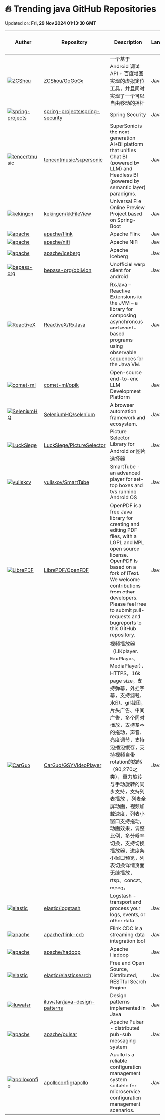 # 🔥 Trending java GitHub Repositories

Updated on: **Fri, 29 Nov 2024 01:13:30 GMT**

| Author | Repository | Description | Language | ⭐ Total Stars | 🌟 Stars Today |
|--------|------------|-------------|----------|----------------|----------------|
| [![ZCShou](https://avatars.githubusercontent.com/u/8591065?s=40&v=4)](https://github.com/ZCShou) | [ZCShou/GoGoGo](https://github.com/ZCShou/GoGoGo) | 一个基于 Android 调试 API + 百度地图实现的虚拟定位工具，并且同时实现了一个可以自由移动的摇杆 | Java | 5146 | 21 |
| [![spring-projects](https://avatars.githubusercontent.com/u/191720?s=40&v=4)](https://github.com/spring-projects) | [spring-projects/spring-security](https://github.com/spring-projects/spring-security) | Spring Security | Java | 8857 | 1 |
| [![tencentmusic](https://avatars.githubusercontent.com/u/39718951?s=40&v=4)](https://github.com/tencentmusic) | [tencentmusic/supersonic](https://github.com/tencentmusic/supersonic) | SuperSonic is the next-generation AI+BI platform that unifies Chat BI (powered by LLM) and Headless BI (powered by semantic layer) paradigms. | Java | 2421 | 5 |
| [![kekingcn](https://avatars.githubusercontent.com/u/24949156?s=40&v=4)](https://github.com/kekingcn) | [kekingcn/kkFileView](https://github.com/kekingcn/kkFileView) | Universal File Online Preview Project based on Spring-Boot | Java | 10829 | 8 |
| [![apache](https://avatars.githubusercontent.com/u/5725237?s=40&v=4)](https://github.com/apache) | [apache/flink](https://github.com/apache/flink) | Apache Flink | Java | 24174 | 7 |
| [![apache](https://avatars.githubusercontent.com/u/184268?s=40&v=4)](https://github.com/apache) | [apache/nifi](https://github.com/apache/nifi) | Apache NiFi | Java | 4923 | 4 |
| [![apache](https://avatars.githubusercontent.com/u/87915?s=40&v=4)](https://github.com/apache) | [apache/iceberg](https://github.com/apache/iceberg) | Apache Iceberg | Java | 6519 | 6 |
| [![bepass-org](https://avatars.githubusercontent.com/u/68733224?s=40&v=4)](https://github.com/bepass-org) | [bepass-org/oblivion](https://github.com/bepass-org/oblivion) | Unofficial warp client for android | Java | 3880 | 2 |
| [![ReactiveX](https://avatars.githubusercontent.com/u/813492?s=40&v=4)](https://github.com/ReactiveX) | [ReactiveX/RxJava](https://github.com/ReactiveX/RxJava) | RxJava – Reactive Extensions for the JVM – a library for composing asynchronous and event-based programs using observable sequences for the Java VM. | Java | 47930 | 3 |
| [![comet-ml](https://avatars.githubusercontent.com/u/98702584?s=40&v=4)](https://github.com/comet-ml) | [comet-ml/opik](https://github.com/comet-ml/opik) | Open-source end-to-end LLM Development Platform | Java | 2267 | 39 |
| [![SeleniumHQ](https://avatars.githubusercontent.com/u/28229?s=40&v=4)](https://github.com/SeleniumHQ) | [SeleniumHQ/selenium](https://github.com/SeleniumHQ/selenium) | A browser automation framework and ecosystem. | Java | 30833 | 13 |
| [![LuckSiege](https://avatars.githubusercontent.com/u/24836954?s=40&v=4)](https://github.com/LuckSiege) | [LuckSiege/PictureSelector](https://github.com/LuckSiege/PictureSelector) | Picture Selector Library for Android or 图片选择器 | Java | 13328 | 1 |
| [![yuliskov](https://avatars.githubusercontent.com/u/5897464?s=40&v=4)](https://github.com/yuliskov) | [yuliskov/SmartTube](https://github.com/yuliskov/SmartTube) | SmartTube - an advanced player for set-top boxes and tvs running Android OS | Java | 20089 | 11 |
| [![LibrePDF](https://avatars.githubusercontent.com/u/41650711?s=40&v=4)](https://github.com/LibrePDF) | [LibrePDF/OpenPDF](https://github.com/LibrePDF/OpenPDF) | OpenPDF is a free Java library for creating and editing PDF files, with a LGPL and MPL open source license. OpenPDF is based on a fork of iText. We welcome contributions from other developers. Please feel free to submit pull-requests and bugreports to this GitHub repository. | Java | 3622 | 11 |
| [![CarGuo](https://avatars.githubusercontent.com/u/10770362?s=40&v=4)](https://github.com/CarGuo) | [CarGuo/GSYVideoPlayer](https://github.com/CarGuo/GSYVideoPlayer) | 视频播放器（IJKplayer、ExoPlayer、MediaPlayer），HTTPS，16k page size，支持弹幕，外挂字幕，支持滤镜、水印、gif截图，片头广告、中间广告，多个同时播放，支持基本的拖动，声音、亮度调节，支持边播边缓存，支持视频自带rotation的旋转（90,270之类），重力旋转与手动旋转的同步支持，支持列表播放 ，列表全屏动画，视频加载速度，列表小窗口支持拖动，动画效果，调整比例，多分辨率切换，支持切换播放器，进度条小窗口预览，列表切换详情页面无缝播放，rtsp、concat、mpeg。 | Java | 20294 | 7 |
| [![elastic](https://avatars.githubusercontent.com/u/131818?s=40&v=4)](https://github.com/elastic) | [elastic/logstash](https://github.com/elastic/logstash) | Logstash - transport and process your logs, events, or other data | Java | 99 | 3 |
| [![apache](https://avatars.githubusercontent.com/u/5163645?s=40&v=4)](https://github.com/apache) | [apache/flink-cdc](https://github.com/apache/flink-cdc) | Flink CDC is a streaming data integration tool | Java | 5739 | 3 |
| [![apache](https://avatars.githubusercontent.com/in/15368?s=40&v=4)](https://github.com/apache) | [apache/hadoop](https://github.com/apache/hadoop) | Apache Hadoop | Java | 14801 | 1 |
| [![elastic](https://avatars.githubusercontent.com/u/41300?s=40&v=4)](https://github.com/elastic) | [elastic/elasticsearch](https://github.com/elastic/elasticsearch) | Free and Open Source, Distributed, RESTful Search Engine | Java | 1471 | 28 |
| [![iluwatar](https://avatars.githubusercontent.com/u/582346?s=40&v=4)](https://github.com/iluwatar) | [iluwatar/java-design-patterns](https://github.com/iluwatar/java-design-patterns) | Design patterns implemented in Java | Java | 90106 | 6 |
| [![apache](https://avatars.githubusercontent.com/u/62500?s=40&v=4)](https://github.com/apache) | [apache/pulsar](https://github.com/apache/pulsar) | Apache Pulsar - distributed pub-sub messaging system | Java | 14284 | 6 |
| [![apolloconfig](https://avatars.githubusercontent.com/u/837658?s=40&v=4)](https://github.com/apolloconfig) | [apolloconfig/apollo](https://github.com/apolloconfig/apollo) | Apollo is a reliable configuration management system suitable for microservice configuration management scenarios. | Java | 29208 | 4 |
